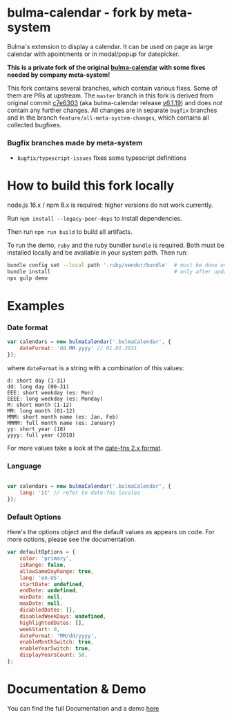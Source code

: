 # bulma-calendar - fork by meta-system
Bulma's extension to display a calendar. It can be used on page as large calendar with apointments or in modal/popup for datepicker.

**This is a private fork of the original [bulma-calendar](https://github.com/Wikiki/bulma-calendar) with some fixes
needed by company meta-system!**

This fork contains several branches, which contain various fixes. Some of them are PRs at upstream.
The `master` branch in this fork is derived from original commit
[c7e6303](https://github.com/Wikiki/bulma-calendar/commit/c7e6303ee59b4833c8dd4ce80195aa28e414d59c)
(aka bulma-calendar release [v6.1.19](https://github.com/Wikiki/bulma-calendar/releases/tag/v6.1.19)) 
and does *not* contain any further changes. All changes are in separate `bugfix` branches and in the
branch `feature/all-meta-system-changes`, which contains all collected bugfixes.

### Bugfix branches made by meta-system

* `bugfix/typescript-issues` fixes some typescript definitions


# How to build this fork locally

node.js 16.x / npm 8.x is required; higher versions do not work currently.

Run `npm install --legacy-peer-deps` to install dependencies.

Then run `npm run build` to build all artifacts.

To run the demo, `ruby` and the ruby bundler `bundle` is required. Both must
be installed locally and be available in your system path. Then run:
```sh
bundle config set --local path '.ruby/vendor/bundle'  # must be done only once
bundle install                                        # only after update of deps
npx gulp demo
```

# Examples

### Date format

```js
var calendars = new bulmaCalendar('.bulmaCalendar', {
    dateFormat: 'dd.MM.yyyy' // 01.01.2021
});
```

where `dateFormat` is a string with a combination of this values:

```
d: short day (1-31)
dd: long day (00-31)
EEE: short weekday (es: Mon)
EEEE: long weekday (es: Monday)
M: short month (1-12)
MM: long month (01-12)
MMM: short month name (es: Jan, Feb)
MMMM: full month name (es: January)
yy: short year (18)
yyyy: full year (2018)
```

For more values take a look at the [date-fns 2.x format](https://date-fns.org/v2.21.3/docs/format).

### Language

```js

var calendars = new bulmaCalendar('.bulmaCalendar', {
    lang: 'it' // refer to date-fns locales
});
```

### Default Options

Here's the options object and the default values as appears on code. For more options, please see the documentation.

```js
var defaultOptions = {
    color: 'primary',
    isRange: false,
    allowSameDayRange: true,
    lang: 'en-US',
    startDate: undefined,
    endDate: undefined,
    minDate: null,
    maxDate: null,
    disabledDates: [],
    disabledWeekDays: undefined,
    highlightedDates: [],
    weekStart: 0,
    dateFormat: 'MM/dd/yyyy',
    enableMonthSwitch: true,
    enableYearSwitch: true,
    displayYearsCount: 50,
};
```

# Documentation & Demo

You can find the full Documentation and a demo [here](https://doc.mh-s.de/bulma-calendar)
